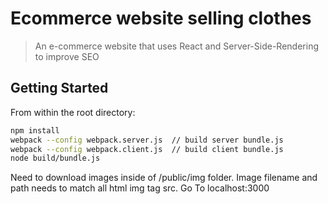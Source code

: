# Ecommerce website selling clothes

> An e-commerce website that uses React and Server-Side-Rendering to improve SEO


## Getting Started

From within the root directory:

```sh
npm install 
webpack --config webpack.server.js  // build server bundle.js
webpack --config webpack.client.js  // build client bundle.js
node build/bundle.js

```
Need to download images inside of /public/img folder.
Image filename and path needs to match all html img tag src. 
Go To localhost:3000










